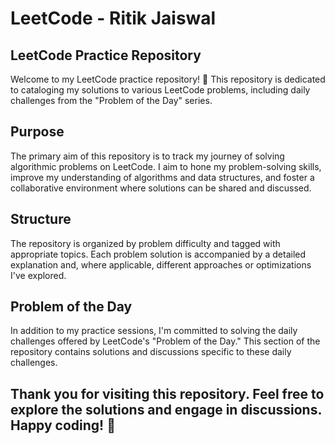 # LeetCode - Ritik Jaiswal
## LeetCode Practice Repository
Welcome to my LeetCode practice repository! 🚀 This repository is dedicated to cataloging my solutions to various LeetCode problems, including daily challenges from the "Problem of the Day" series.

## Purpose
The primary aim of this repository is to track my journey of solving algorithmic problems on LeetCode. I aim to hone my problem-solving skills, improve my understanding of algorithms and data structures, and foster a collaborative environment where solutions can be shared and discussed.

## Structure
The repository is organized by problem difficulty and tagged with appropriate topics. Each problem solution is accompanied by a detailed explanation and, where applicable, different approaches or optimizations I've explored.

## Problem of the Day
In addition to my practice sessions, I'm committed to solving the daily challenges offered by LeetCode's "Problem of the Day." This section of the repository contains solutions and discussions specific to these daily challenges.

## Thank you for visiting this repository. Feel free to explore the solutions and engage in discussions. Happy coding! 🌟

